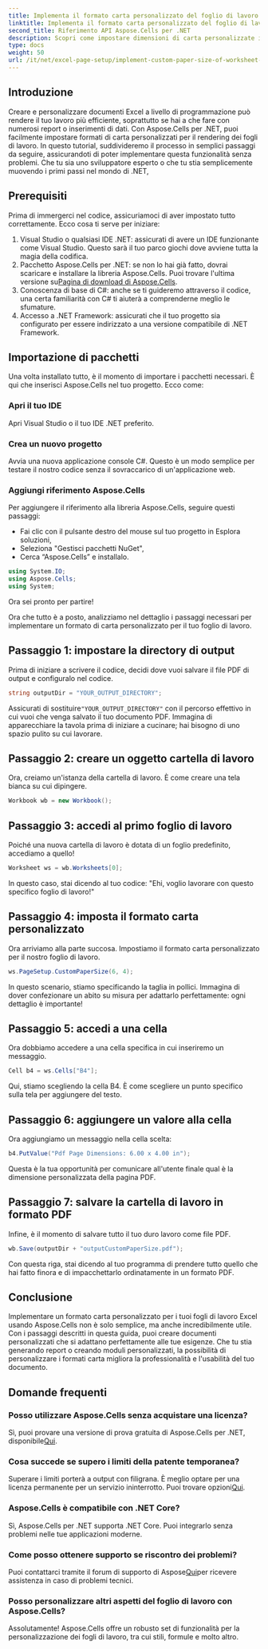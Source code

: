 ```yaml
---
title: Implementa il formato carta personalizzato del foglio di lavoro per il rendering
linktitle: Implementa il formato carta personalizzato del foglio di lavoro per il rendering
second_title: Riferimento API Aspose.Cells per .NET
description: Scopri come impostare dimensioni di carta personalizzate in Excel con Aspose.Cells per .NET. Guida dettagliata per un rendering impeccabile dei fogli di lavoro.
type: docs
weight: 50
url: /it/net/excel-page-setup/implement-custom-paper-size-of-worksheet-for-rendering/
---
```

## Introduzione

Creare e personalizzare documenti Excel a livello di programmazione può rendere il tuo lavoro più efficiente, soprattutto se hai a che fare con numerosi report o inserimenti di dati. Con Aspose.Cells per .NET, puoi facilmente impostare formati di carta personalizzati per il rendering dei fogli di lavoro. In questo tutorial, suddivideremo il processo in semplici passaggi da seguire, assicurandoti di poter implementare questa funzionalità senza problemi. Che tu sia uno sviluppatore esperto o che tu stia semplicemente muovendo i primi passi nel mondo di .NET,

## Prerequisiti

Prima di immergerci nel codice, assicuriamoci di aver impostato tutto correttamente. Ecco cosa ti serve per iniziare:

1. Visual Studio o qualsiasi IDE .NET: assicurati di avere un IDE funzionante come Visual Studio. Questo sarà il tuo parco giochi dove avviene tutta la magia della codifica.
2. Pacchetto Aspose.Cells per .NET: se non lo hai già fatto, dovrai scaricare e installare la libreria Aspose.Cells. Puoi trovare l'ultima versione su[Pagina di download di Aspose.Cells](https://releases.aspose.com/cells/net/).
3. Conoscenza di base di C#: anche se ti guideremo attraverso il codice, una certa familiarità con C# ti aiuterà a comprenderne meglio le sfumature.
4. Accesso a .NET Framework: assicurati che il tuo progetto sia configurato per essere indirizzato a una versione compatibile di .NET Framework.

## Importazione di pacchetti

Una volta installato tutto, è il momento di importare i pacchetti necessari. È qui che inserisci Aspose.Cells nel tuo progetto. Ecco come:

### Apri il tuo IDE

Apri Visual Studio o il tuo IDE .NET preferito.

### Crea un nuovo progetto

Avvia una nuova applicazione console C#. Questo è un modo semplice per testare il nostro codice senza il sovraccarico di un'applicazione web.

### Aggiungi riferimento Aspose.Cells

Per aggiungere il riferimento alla libreria Aspose.Cells, seguire questi passaggi:
- Fai clic con il pulsante destro del mouse sul tuo progetto in Esplora soluzioni,
- Seleziona "Gestisci pacchetti NuGet",
- Cerca “Aspose.Cells” e installalo.

```csharp
using System.IO;
using Aspose.Cells;
using System;
```

Ora sei pronto per partire!

Ora che tutto è a posto, analizziamo nel dettaglio i passaggi necessari per implementare un formato di carta personalizzato per il tuo foglio di lavoro. 

## Passaggio 1: impostare la directory di output

Prima di iniziare a scrivere il codice, decidi dove vuoi salvare il file PDF di output e configuralo nel codice.

```csharp
string outputDir = "YOUR_OUTPUT_DIRECTORY";
```

 Assicurati di sostituire`"YOUR_OUTPUT_DIRECTORY"` con il percorso effettivo in cui vuoi che venga salvato il tuo documento PDF. Immagina di apparecchiare la tavola prima di iniziare a cucinare; hai bisogno di uno spazio pulito su cui lavorare.

## Passaggio 2: creare un oggetto cartella di lavoro

Ora, creiamo un'istanza della cartella di lavoro. È come creare una tela bianca su cui dipingere.

```csharp
Workbook wb = new Workbook();
```

## Passaggio 3: accedi al primo foglio di lavoro

Poiché una nuova cartella di lavoro è dotata di un foglio predefinito, accediamo a quello! 

```csharp
Worksheet ws = wb.Worksheets[0];
```

In questo caso, stai dicendo al tuo codice: "Ehi, voglio lavorare con questo specifico foglio di lavoro!" 

## Passaggio 4: imposta il formato carta personalizzato

Ora arriviamo alla parte succosa. Impostiamo il formato carta personalizzato per il nostro foglio di lavoro.

```csharp
ws.PageSetup.CustomPaperSize(6, 4);
```

In questo scenario, stiamo specificando la taglia in pollici. Immagina di dover confezionare un abito su misura per adattarlo perfettamente: ogni dettaglio è importante!

## Passaggio 5: accedi a una cella

Ora dobbiamo accedere a una cella specifica in cui inseriremo un messaggio. 

```csharp
Cell b4 = ws.Cells["B4"];
```

Qui, stiamo scegliendo la cella B4. È come scegliere un punto specifico sulla tela per aggiungere del testo.

## Passaggio 6: aggiungere un valore alla cella

Ora aggiungiamo un messaggio nella cella scelta:

```csharp
b4.PutValue("Pdf Page Dimensions: 6.00 x 4.00 in");
```

Questa è la tua opportunità per comunicare all'utente finale qual è la dimensione personalizzata della pagina PDF.

## Passaggio 7: salvare la cartella di lavoro in formato PDF

Infine, è il momento di salvare tutto il tuo duro lavoro come file PDF.

```csharp
wb.Save(outputDir + "outputCustomPaperSize.pdf");
```

Con questa riga, stai dicendo al tuo programma di prendere tutto quello che hai fatto finora e di impacchettarlo ordinatamente in un formato PDF.

## Conclusione

Implementare un formato carta personalizzato per i tuoi fogli di lavoro Excel usando Aspose.Cells non è solo semplice, ma anche incredibilmente utile. Con i passaggi descritti in questa guida, puoi creare documenti personalizzati che si adattano perfettamente alle tue esigenze. Che tu stia generando report o creando moduli personalizzati, la possibilità di personalizzare i formati carta migliora la professionalità e l'usabilità del tuo documento. 

## Domande frequenti

### Posso utilizzare Aspose.Cells senza acquistare una licenza?
 Sì, puoi provare una versione di prova gratuita di Aspose.Cells per .NET, disponibile[Qui](https://releases.aspose.com/).

### Cosa succede se supero i limiti della patente temporanea?
 Superare i limiti porterà a output con filigrana. È meglio optare per una licenza permanente per un servizio ininterrotto. Puoi trovare opzioni[Qui](https://purchase.aspose.com/buy).

### Aspose.Cells è compatibile con .NET Core?
Sì, Aspose.Cells per .NET supporta .NET Core. Puoi integrarlo senza problemi nelle tue applicazioni moderne.

### Come posso ottenere supporto se riscontro dei problemi?
 Puoi contattarci tramite il forum di supporto di Aspose[Qui](https://forum.aspose.com/c/cells/9)per ricevere assistenza in caso di problemi tecnici.

### Posso personalizzare altri aspetti del foglio di lavoro con Aspose.Cells?
Assolutamente! Aspose.Cells offre un robusto set di funzionalità per la personalizzazione dei fogli di lavoro, tra cui stili, formule e molto altro.